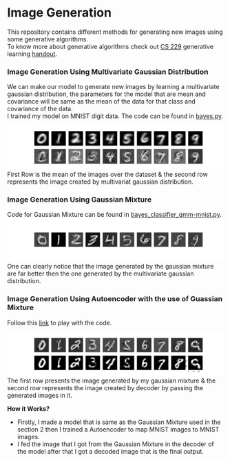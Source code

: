 # Image Generation
This repository contains different methods for generating new images using some generative algorithms.<br>
To know more about generative algorithms check out [CS 229](http://cs229.stanford.edu/) generative learning [handout](https://see.stanford.edu/materials/aimlcs229/cs229-notes2.pdf).

### Image Generation Using Multivariate Gaussian Distribution 
We can make our model to generate new images by learning a multivariate gaussian distribution, the parameters for the model that are mean and covariance will be same as the mean of the data for that class and covariance of the data. <br>
I trained my model on MNIST digit data. The code can be found in [bayes.py](https://github.com/i-m-vivek/generating_images/blob/master/bayes.py).


![Bayes Generated Images](https://github.com/i-m-vivek/generating_images/blob/master/images/Bayes_Gen/generated_image-40000.png)
First Row is the mean of the images over the dataset & the second row represents the image created by multivariat gaussian distribution.<br>

### Image Generation Using Gaussian Mixture 
Code for Gaussian Mixture can be found in [bayes_classifier_gmm-mnist.py](https://github.com/i-m-vivek/generating_images/blob/master/bayes_classifier_gmm-mnist.py).
![Gaussian Mixture Generated Images](https://github.com/i-m-vivek/generating_images/blob/master/images/gmm_images/generated_image.png)<br>
One can clearly notice that the image generated by the gaussian mixture are far better then the one generated by the multivariate gaussian distribution.

### Image Generation Using Autoencoder with the use of Guassian Mixture 
Follow this [link](https://colab.research.google.com/drive/1-51-quUrtDcXyVrNRkEg7imb0NrLdo9r) to play with the code.<br>


![Gaussian Mixture With AE](https://github.com/i-m-vivek/generating_images/blob/master/images/gmm-bayes/decoded-9.png)
The first row presents the image generated by my gaussian mixture & the second row represents the image created by decoder by passing the generated images in it.<br>


__How it Works?__ <br> 
* Firstly, I made a model that is same as the Gaussian Mixture used in the section 2 then I trained a Autoencoder to map MNIST images to MNIST images. 
* I fed the image that I got from the Gaussian Mixture in the decoder of the model after that I got a decoded image that is the final output.
